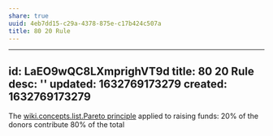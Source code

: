 ```yaml
---
share: true
uuid: 4eb7dd15-c29a-4378-875e-c17b424c507a
title: 80 20 Rule
---
```

---
id: LaEO9wQC8LXmprighVT9d
title: 80 20 Rule
desc: ''
updated: 1632769173279
created: 1632769173279
---

The [wiki.concepts.list.Pareto principle](/undefined) applied to raising funds: 20% of the donors contribute 80% of the total